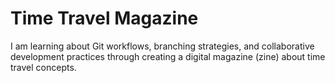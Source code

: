 # Time Travel Magazine

I am learning about Git workflows, branching strategies, and collaborative development practices through creating a digital magazine (zine) about time travel concepts.
